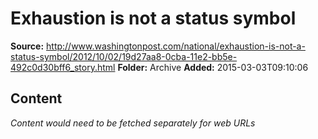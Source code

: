 # Exhaustion is not a status symbol

**Source:** http://www.washingtonpost.com/national/exhaustion-is-not-a-status-symbol/2012/10/02/19d27aa8-0cba-11e2-bb5e-492c0d30bff6_story.html
**Folder:** Archive
**Added:** 2015-03-03T09:10:06




## Content
*Content would need to be fetched separately for web URLs*
